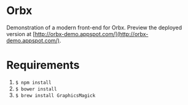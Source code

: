Orbx
====

Demonstration of a modern front-end for Orbx. Preview the deployed version at [http://orbx-demo.appspot.com/](http://orbx-demo.appspot.com/).

# Requirements

1. `$ npm install`
2. `$ bower install`
3. `$ brew install GraphicsMagick`

